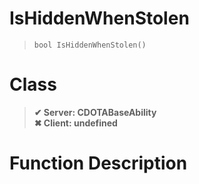 # IsHiddenWhenStolen
> `bool IsHiddenWhenStolen()`
# Class
> __✔ Server: CDOTABaseAbility__  
> __✖ Client: undefined__  
# Function Description

